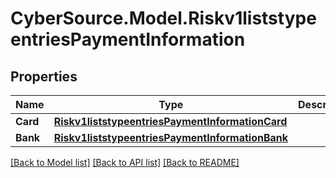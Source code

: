 # CyberSource.Model.Riskv1liststypeentriesPaymentInformation
## Properties

Name | Type | Description | Notes
------------ | ------------- | ------------- | -------------
**Card** | [**Riskv1liststypeentriesPaymentInformationCard**](Riskv1liststypeentriesPaymentInformationCard.md) |  | [optional] 
**Bank** | [**Riskv1liststypeentriesPaymentInformationBank**](Riskv1liststypeentriesPaymentInformationBank.md) |  | [optional] 

[[Back to Model list]](../README.md#documentation-for-models) [[Back to API list]](../README.md#documentation-for-api-endpoints) [[Back to README]](../README.md)

